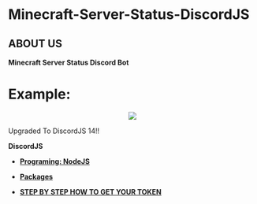# Minecraft-Server-Status-DiscordJS

## ABOUT US

**Minecraft Server Status Discord Bot**

<h1>Example:</h1>

<p align="center">
   <img src="[https://media.discordapp.net/attachments/1050280718779035670/1082086061766881441/image.png](https://media.discordapp.net/attachments/878122746918338630/1370194625490456596/image.png?ex=681e9caf&is=681d4b2f&hm=22be9861393f516d5b2a227db96737a1383f3acb04bc566821e86fb1ed07e586&=&format=webp&quality=lossless&width=658&height=318)" />
</p>

<p>Upgraded To DiscordJS 14!!</p>

**DiscordJS**

- **[Programing: NodeJS](https://en.wikipedia.org/wiki/Node.js)** 
- **[Packages](https://github.com/Roomysteve12/Minecraft-Server-Status-DiscordJS/blob/main/package.json)**

- **[STEP BY STEP HOW TO GET YOUR TOKEN](https://github.com/Roomysteve12/Minecraft-Server-Status-DiscordJS/blob/main/readthis)**
